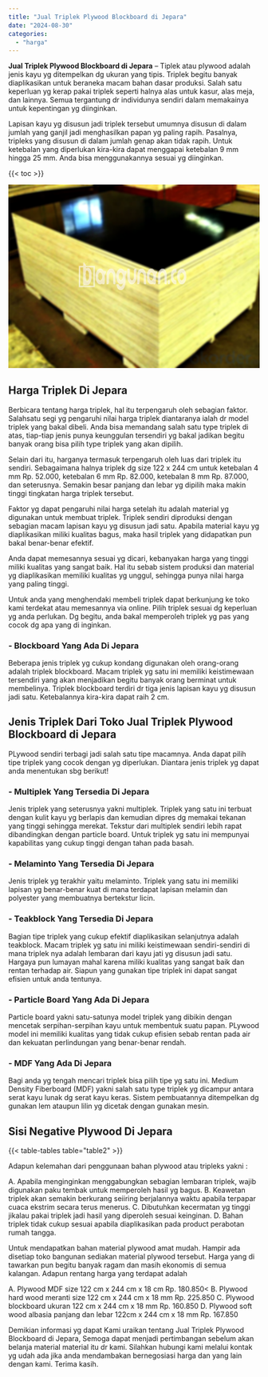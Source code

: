 ```yaml
---
title: "Jual Triplek Plywood Blockboard di Jepara"
date: "2024-08-30"
categories: 
  - "harga"
---
```


**Jual Triplek Plywood Blockboard di Jepara** – Tiplek atau plywood adalah jenis kayu yg ditempelkan dg ukuran yang tipis. Triplek begitu banyak diaplikasikan untuk beraneka macam bahan dasar produksi. Salah satu keperluan yg kerap pakai triplek seperti halnya alas untuk kasur, alas meja, dan lainnya. Semua tergantung dr individunya sendiri dalam memakainya untuk kepentingan yg diinginkan.

Lapisan kayu yg disusun jadi triplek tersebut umumnya disusun di dalam jumlah yang ganjil jadi menghasilkan papan yg paling rapih. Pasalnya, tripleks yang disusun di dalam jumlah genap akan tidak rapih. Untuk ketebalan yang diperlukan kira-kira dapat menggapai ketebalan 9 mm hingga 25 mm. Anda bisa menggunakannya sesuai yg diinginkan.

{{< toc >}}

![Jual Triplek Plywood Blockboard di Jepara](/images/jual-triplek-murah-14.png)

## Harga Triplek Di Jepara

Berbicara tentang harga triplek, hal itu terpengaruh oleh sebagian faktor. Salahsatu segi yg pengaruhi nilai harga triplek diantaranya ialah dr model triplek yang bakal dibeli. Anda bisa memandang salah satu type triplek di atas, tiap-tiap jenis punya keunggulan tersendiri yg bakal jadikan begitu banyak orang bisa pilih type triplek yang akan dipilih.

Selain dari itu, harganya termasuk terpengaruh oleh luas dari triplek itu sendiri. Sebagaimana halnya triplek dg size 122 x 244 cm untuk ketebalan 4 mm Rp. 52.000, ketebalan 6 mm Rp. 82.000, ketebalan 8 mm Rp. 87.000, dan seterusnya. Semakin besar panjang dan lebar yg dipilih maka makin tinggi tingkatan harga triplek tersebut.

Faktor yg dapat pengaruhi nilai harga setelah itu adalah material yg digunakan untuk membuat triplek. Triplek sendiri diproduksi dengan sebagian macam lapisan kayu yg disusun jadi satu. Apabila material kayu yg diaplikasikan miliki kualitas bagus, maka hasil triplek yang didapatkan pun bakal benar-benar efektif.

Anda dapat memesannya sesuai yg dicari, kebanyakan harga yang tinggi miliki kualitas yang sangat baik. Hal itu sebab sistem produksi dan material yg diaplikasikan memiliki kualitas yg unggul, sehingga punya nilai harga yang paling tinggi.

Untuk anda yang menghendaki membeli triplek dapat berkunjung ke toko kami terdekat atau memesannya via online. Pilih triplek sesuai dg keperluan yg anda perlukan. Dg begitu, anda bakal memperoleh triplek yg pas yang cocok dg apa yang di inginkan.

### \- Blockboard Yang Ada Di Jepara

Beberapa jenis triplek yg cukup kondang digunakan oleh orang-orang adalah triplek blockboard. Macam triplek yg satu ini memiliki keistimewaan tersendiri yang akan menjadikan begitu banyak orang berminat untuk membelinya. Triplek blockboard terdiri dr tiga jenis lapisan kayu yg disusun jadi satu. Ketebalannya kira-kira dapat raih 2 cm.

## Jenis Triplek Dari Toko Jual Triplek Plywood Blockboard di Jepara

PLywood sendiri terbagi jadi salah satu tipe macamnya. Anda dapat pilih tipe triplek yang cocok dengan yg diperlukan. Diantara jenis triplek yg dapat anda menentukan sbg berikut!

### \- Multiplek Yang Tersedia Di Jepara

Jenis triplek yang seterusnya yakni multiplek. Triplek yang satu ini terbuat dengan kulit kayu yg berlapis dan kemudian dipres dg memakai tekanan yang tinggi sehingga merekat. Tekstur dari multiplek sendiri lebih rapat dibandingkan dengan particle board. Untuk triplek yg satu ini mempunyai kapabilitas yang cukup tinggi dengan tahan pada basah.

### \- Melaminto Yang Tersedia Di Jepara

Jenis triplek yg terakhir yaitu melaminto. Triplek yang satu ini memiliki lapisan yg benar-benar kuat di mana terdapat lapisan melamin dan polyester yang membuatnya bertekstur licin.

### \- Teakblock Yang Tersedia Di Jepara

Bagian tipe triplek yang cukup efektif diaplikasikan selanjutnya adalah teakblock. Macam triplek yg satu ini miliki keistimewaan sendiri-sendiri di mana triplek nya adalah lembaran dari kayu jati yg disusun jadi satu. Hargaya pun lumayan mahal karena miliki kualitas yang sangat baik dan rentan terhadap air. Siapun yang gunakan tipe triplek ini dapat sangat efisien untuk anda tentunya.

### \- Particle Board Yang Ada Di Jepara

Particle board yakni satu-satunya model triplek yang dibikin dengan mencetak serpihan-serpihan kayu untuk membentuk suatu papan. PLywood model ini memiliki kualitas yang tidak cukup efisien sebab rentan pada air dan kekuatan perlindungan yang benar-benar rendah.

### \- MDF Yang Ada Di Jepara

Bagi anda yg tengah mencari triplek bisa pilih tipe yg satu ini. Medium Density Fiberboard (MDF) yakni salah satu type triplek yg dicampur antara serat kayu lunak dg serat kayu keras. Sistem pembuatannya ditempelkan dg gunakan lem ataupun lilin yg dicetak dengan gunakan mesin.

## Sisi Negative Plywood Di Jepara

{{< table-tables table="table2" >}}

Adapun kelemahan dari penggunaan bahan plywood atau tripleks yakni :

A. Apabila menginginkan menggabungkan sebagian lembaran triplek, wajib digunakan paku tembak untuk memperoleh hasil yg bagus. B. Keawetan triplek akan semakin berkurang seiiring berjalannya waktu apabila terpapar cuaca ekstrim secara terus menerus. C. Dibutuhkan kecermatan yg tinggi jikalau pakai triplek jadi hasil yang diperoleh sesuai keinginan. D. Bahan triplek tidak cukup sesuai apabila diaplikasikan pada product perabotan rumah tangga.

Untuk mendapatkan bahan material plywood amat mudah. Hampir ada disetiap toko bangunan sediakan material plywood tersebut. Harga yang di tawarkan pun begitu banyak ragam dan masih ekonomis di semua kalangan. Adapun rentang harga yang terdapat adalah

A. Plywood MDF size 122 cm x 244 cm x 18 cm Rp. 180.850< B. Plywood hard wood meranti size 122 cm x 244 cm x 18 mm Rp. 225.850 C. Plywood blockboard ukuran 122 cm x 244 cm x 18 mm Rp. 160.850 D. Plywood soft wood albasia panjang dan lebar 122cm x 244 cm x 18 mm Rp. 167.850

Demikian informasi yg dapat Kami uraikan tentang Jual Triplek Plywood Blockboard di Jepara, Semoga dapat menjadi pertimbangan sebelum akan belanja material material itu dr kami. Silahkan hubungi kami melalui kontak yg udah ada jika anda mendambakan bernegosiasi harga dan yang lain dengan kami. Terima kasih.
